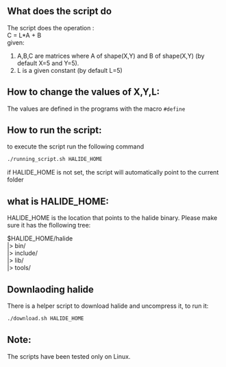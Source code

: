 ## What does the script do

The script does the operation :  
              C = L*A + B  
given: 
  1. A,B,C are matrices where A of shape(X,Y) and B of shape(X,Y) (by default X=5 and Y=5).  
  2. L is a given constant (by default L=5)

## How to change the values of X,Y,L:

The values are defined in the programs with the macro ``#define``  

## How to run the script:

to execute the script run the following command
```bash
./running_script.sh HALIDE_HOME
```

if HALIDE_HOME is not set, the script will automatically point to the current folder

## what is HALIDE_HOME:
HALIDE_HOME is the location that points to the halide binary.
Please make sure it has the flollowing tree:

$HALIDE_HOME/halide  
    |>  bin/  
    |>  include/  
    |>  lib/  
    |>  tools/  

## Downlaoding halide
There is a helper script to download halide and uncompress it, to run it:

```bash
./download.sh HALIDE_HOME
```

## Note:

The scripts have been tested only on Linux.
